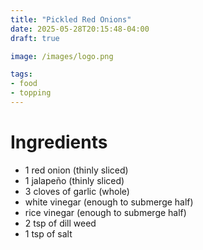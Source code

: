 ```yaml
---
title: "Pickled Red Onions"
date: 2025-05-28T20:15:48-04:00
draft: true

image: /images/logo.png

tags:
- food
- topping
---
```


# Ingredients
- 1 red onion (thinly sliced)
- 1 jalape&ntilde;o (thinly sliced)
- 3 cloves of garlic (whole)
- white vinegar (enough to submerge half)
- rice vinegar (enough to submerge half)
- 2 tsp of dill weed
- 1 tsp of salt
